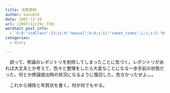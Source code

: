 ```yaml
---
title: 決意表明
author: kazu634
date: 2007-12-29
url: /2007/12/29/_770/
wordtwit_post_info:
  - 'O:8:"stdClass":13:{s:6:"manual";b:0;s:11:"tweet_times";i:1;s:5:"delay";i:0;s:7:"enabled";i:1;s:10:"separation";s:2:"60";s:7:"version";s:3:"3.7";s:14:"tweet_template";b:0;s:6:"status";i:2;s:6:"result";a:0:{}s:13:"tweet_counter";i:2;s:13:"tweet_log_ids";a:1:{i:0;i:3543;}s:9:"hash_tags";a:0:{}s:8:"accounts";a:1:{i:0;s:7:"kazu634";}}'
categories:
  - diary

---
```

<div class="section">
<p>
    　誤って、修論のレポジトリを削除してしまったことに気づく。レポジトリがあれば大丈夫とか考えて、色々と整理をしたら大変なことになる一歩手前の状態だった。何とか修論提出時の状況になるように復旧した。危なかったぜよ。。。
</p>
  
<p>
    　これから掃除と年賀状を書く。何が何でもやる。
</p>
</div>
